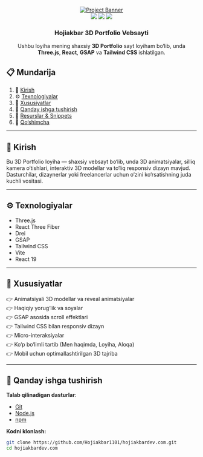 <div align="center">
  <br />
    <a href="https://hojiakbardev.com" target="_blank">
      <img src="public/images/readme.png" alt="Project Banner">
    </a>
  <br />

  <div>
    <img src="https://img.shields.io/badge/-Three.js-black?style=for-the-badge&logo=three.js&logoColor=white" />
    <img src="https://img.shields.io/badge/-GSAP-88CE02?style=for-the-badge&logo=greensock&logoColor=white" />
    <img src="https://img.shields.io/badge/-Tailwind_CSS-38B2AC?style=for-the-badge&logo=tailwind-css&logoColor=white" />
  </div>

  <h3 align="center">Hojiakbar 3D Portfolio Vebsayti</h3>

   <div align="center">
     Ushbu loyiha mening shaxsiy <b>3D Portfolio</b> sayt loyiham bo‘lib, unda <b>Three.js</b>, <b>React</b>, <b>GSAP</b> va <b>Tailwind CSS</b> ishlatilgan.
   </div>
</div>

## 📋 <a name="table">Mundarija</a>

1. 🤖 [Kirish](#introduction)
2. ⚙️ [Texnologiyalar](#tech-stack)
3. 🔋 [Xususiyatlar](#features)
4. 🤸 [Qanday ishga tushirish](#quick-start)
5. 🔗 [Resurslar & Snippets](#links)
6. 🚀 [Qo‘shimcha](#more)

---

## <a name="introduction">🤖 Kirish</a>

Bu 3D Portfolio loyiha — shaxsiy vebsayt bo‘lib, unda 3D animatsiyalar, silliq kamera o‘tishlari, interaktiv 3D modellar va to‘liq responsiv dizayn mavjud.  
Dasturchilar, dizaynerlar yoki freelancerlar uchun o‘zini ko‘rsatishning juda kuchli vositasi.

---

## <a name="tech-stack">⚙️ Texnologiyalar</a>

- Three.js  
- React Three Fiber  
- Drei  
- GSAP  
- Tailwind CSS  
- Vite  
- React 19  

---

## <a name="features">🔋 Xususiyatlar</a>

👉 Animatsiyali 3D modellar va reveal animatsiyalar  
👉 Haqiqiy yorug‘lik va soyalar  
👉 GSAP asosida scroll effektlari  
👉 Tailwind CSS bilan responsiv dizayn  
👉 Micro-interaksiyalar  
👉 Ko‘p bo‘limli tartib (Men haqimda, Loyiha, Aloqa)  
👉 Mobil uchun optimallashtirilgan 3D tajriba  

---

## <a name="quick-start">🤸 Qanday ishga tushirish</a>

**Talab qilinadigan dasturlar**:  
- [Git](https://git-scm.com/)  
- [Node.js](https://nodejs.org/en)  
- [npm](https://www.npmjs.com/)  

**Kodni klonlash:**
```bash
git clone https://github.com/Hojiakbar1101/hojiakbardev.com.git
cd hojiakbardev.com
